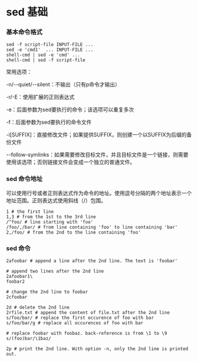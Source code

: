 # sed 基础

### 基本命令格式

```shell
sed -f script-file INPUT-FILE ...
sed -e 'cmd1'  ... INPUT-FILE ...
shell-cmd | sed -e 'cmd' ...
shell-cmd | sed -f script-file
```

常用选项：

-n/--quiet/--silent：不输出（只有p命令才输出）

-r/-E：使用扩展的正则表达式

-e：后面参数为sed要执行的命令；该选项可以重复多次

-f：后面参数为sed要执行的命令文件

-i[SUFFIX]：直接修改文件；如果提供SUFFIX，则创建一个以SUFFIX为后缀的备份文件

--follow-symlinks：如果需要修改目标文件，并且目标文件是一个链接，则需要使用该选项；否则链接文件会变成一个独立的普通文件。

### sed 命令地址

可以使用行号或者正则表达式作为命令的地址。使用逗号分隔的两个地址表示一个地址范围。正则表达式使用斜线（/）包围。

```shell
1 # the first line
1,3 # from the 1st to the 3rd line
/^foo/ # line starting with 'foo'
/foo/,/bar/ # from line containing 'foo' to line containing 'bar'
2,/foo/ # from the 2nd to the line containing 'foo'
```

### sed 命令

```shell
2afoobar # append a line after the 2nd line. The text is 'foobar'

# append two lines after the 2nd line
2afoobar1\
foobar2

# change the 2nd line to foobar
2cfoobar

2d # delete the 2nd line
2rfile.txt # append the content of file.txt after the 2nd line
s/foo/bar/ # replace the first occurence of foo with bar
s/foo/bar/g # replace all occurences of foo with bar

# replace foobar with foobaz. back-reference is from \1 to \9
s/(foo)bar/\1baz/

2p # print the 2nd line. With option -n, only the 2nd line is printed out.
```

